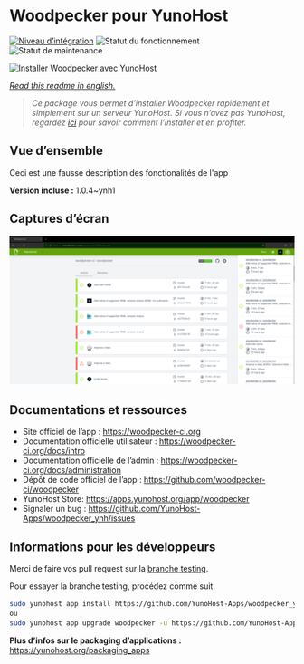 <!--
N.B.: This README was automatically generated by https://github.com/YunoHost/apps/tree/master/tools/README-generator
It shall NOT be edited by hand.
-->

# Woodpecker pour YunoHost

[![Niveau d’intégration](https://dash.yunohost.org/integration/woodpecker.svg)](https://dash.yunohost.org/appci/app/woodpecker) ![Statut du fonctionnement](https://ci-apps.yunohost.org/ci/badges/woodpecker.status.svg) ![Statut de maintenance](https://ci-apps.yunohost.org/ci/badges/woodpecker.maintain.svg)

[![Installer Woodpecker avec YunoHost](https://install-app.yunohost.org/install-with-yunohost.svg)](https://install-app.yunohost.org/?app=woodpecker)

*[Read this readme in english.](./README.md)*

> *Ce package vous permet d’installer Woodpecker rapidement et simplement sur un serveur YunoHost.
Si vous n’avez pas YunoHost, regardez [ici](https://yunohost.org/#/install) pour savoir comment l’installer et en profiter.*

## Vue d’ensemble

Ceci est une fausse description des fonctionalités de l'app


**Version incluse :** 1.0.4~ynh1

## Captures d’écran

![Capture d’écran de Woodpecker](./doc/screenshots/woodpecker.png)

## Documentations et ressources

* Site officiel de l’app : <https://woodpecker-ci.org>
* Documentation officielle utilisateur : <https://woodpecker-ci.org/docs/intro>
* Documentation officielle de l’admin : <https://woodpecker-ci.org/docs/administration>
* Dépôt de code officiel de l’app : <https://github.com/woodpecker-ci/woodpecker>
* YunoHost Store: <https://apps.yunohost.org/app/woodpecker>
* Signaler un bug : <https://github.com/YunoHost-Apps/woodpecker_ynh/issues>

## Informations pour les développeurs

Merci de faire vos pull request sur la [branche testing](https://github.com/YunoHost-Apps/woodpecker_ynh/tree/testing).

Pour essayer la branche testing, procédez comme suit.

``` bash
sudo yunohost app install https://github.com/YunoHost-Apps/woodpecker_ynh/tree/testing --debug
ou
sudo yunohost app upgrade woodpecker -u https://github.com/YunoHost-Apps/woodpecker_ynh/tree/testing --debug
```

**Plus d’infos sur le packaging d’applications :** <https://yunohost.org/packaging_apps>